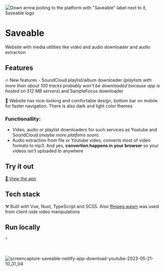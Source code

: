![Down arrow poiting to the platform with "Saveable" label next to it, Saveable logo](https://github.com/crucials/saveable/assets/83793845/89bfa860-2cd5-4be2-afc0-f79bc7d1b04e)

# Saveable

Website with media utilities like video and audio downloader and audio extraction

## Features
:fire: New features - SoundCloud playlist/album downloader (_playlists with more than about 100 tracks probably won't be downloaded because app is hosted on 512 MB servers_) and SampleFocus downloader

:city_sunset: Website has nice-looking and comfortable design, bottom bar on mobile for faster navigation. There is also dark and light color themes

### Functionallity: 
- Video, audio or playlist downloaders for such services as Youtube and SoundCloud (_maybe more platfoms soon_).
- Audio extraction from file or Youtube video, converts most of video formats to mp3. And yes, **convertion happens in your browser** so your videos isn't uploaded to anywhere

## Try it out

[:eyes: View the app](https://saveable.onrender.com/)

## Tech stack

⚒️ Built with Vue, Nuxt, TypeScript and SCSS. Also [ffmpeg.wasm](https://github.com/ffmpegwasm/ffmpeg.wasm) was used from client-side video manipulations

## Run locally

^

⠀

![screencapture-saveable-netlify-app-download-youtube-2023-05-21-10_31_04](https://github.com/crucials/saveable/assets/83793845/baecfbc2-6ec8-45db-ad81-cc0742f93cc9)
